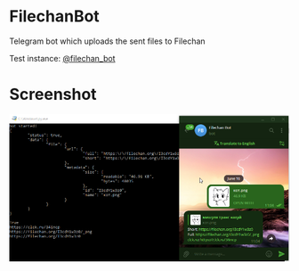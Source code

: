 # FilechanBot
Telegram bot which uploads the sent files to Filechan

Test instance:
[@filechan_bot](https://t.me/filechan_bot)
# Screenshot
![BotScrn](https://raw.githubusercontent.com/koke228/FilechanBot/main/screenshot.png)
